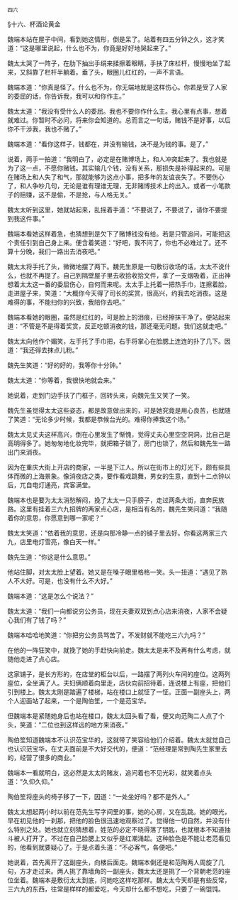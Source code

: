     四六 

   §十六、杯酒论黄金

   魏端本站在屋子中间，看到她这情形，倒是呆了。站着有四五分钟之久，这才笑道：“这是哪里说起，什么也不为，你竟是好好地哭起来了。”

   魏太太哭了一阵子，在肋下抽出手绢来揉擦着眼睛，手扶了床栏杆，慢慢地坐了起来，又斜靠了栏杆半躺着。垂了头，眼圈儿红红的，一声不言语。

   魏端本道：“你真是怪了。什么也不为，你无端地就是这样伤心。你若是受了人家的委屈的话，你告诉我，我可以和你作主。”

   魏太太道：“我没有受什么人的委屈。我也不要你作什么主。我心里有点事，想着就难过。你暂时不必问，将来你会知道的。总而言之一句话，赌钱不是好事，以后你不干涉我，我也不赌了。”

   魏端本道：“看你这样子，钱都在，并没有输钱，决不是为钱的事。是了，”

   说着，两手一拍道：“我明白了，必定是在赌博场上，和人冲突起来了。我也就是为了这一点，不愿你赌钱。其实输几个钱，没有关系，那损失是补得起来的。可是在赌场上和人失了和气，那就能够为这点小事，把多年的友谊丧失了。不要伤心了，和人争吵几句，无论是谁有理谁无理，无非赌博技术上的出入。或者一小笔款子的赔赚，这不是偷，不是抢，与人格无关。”

   魏太太听到这里，她就站起来，乱摇着手道：“不要说了，不要说了，请你不要提到我这件事。”

   魏端本看她这样着急，也猜想到是欠下了赌博钱没有给。若是只管追问，可能把这个责任引到自己身上来。便含着笑道：“好吧，我不问了，你也不必难过了。还不算十分晚，我们一路出去消夜吧。”

   魏太太将手托了头，微微地摆了两下。魏先生原是一句敷衍收场的话，太太不说什么，也就不再提了。自己到隔壁屋子里去收拾收拾文件，拿了一支烟吸着，正出神想着太太这一番的委屈伤心，自何而来呢。太太手上托着一把热手巾，连擦着脸，走进屋子来，笑道：“大概你今天得了司长的奖赏，很高兴，约我去吃消夜。这是难得的事，不能扫你的兴致，我陪你去吧。”

   魏端本看她的眼圈，虽然是红红的，可是脸上的泪痕，已经擦抹干净了。便站起来道：“不管是不是得着奖赏，反正吃顿消夜的钱，那还毫无问题。我们这就走吧。”

   魏太太向他作个媚笑，左手托了手巾把，右手将掌心在脸腮上连连的扑了几下。因道：“我还得去抹点儿粉。”

   魏先生笑道：“好的好的，我等你十分钟。”

   魏太太道：“你等着，我很快地就会来。”

   她说着，走到门边手扶了门框子，回转头来，向魏先生又笑了一笑。

   魏先生虽觉得太太这些姿态，都是故意做出来的，可是她究竟是用心良苦，也就随了笑道：“无论多少时候，我都是恭候台光的。难得你捧我这个场。”

   魏太太见丈夫这样高兴，倒在心里发生了惭愧，觉得丈夫心里空空洞洞，比自己是高明得多了。她匆匆地化妆完毕，就把箱子锁了，房门也锁了，然后和魏先生一路出门来消夜。

   因为在重庆大街上开店的商家，一半是下江人。所以在街市上的灯光下，颇有些具体而微的上海景象。像消夜店之类，要作看戏跳舞，男女的生意，直到十二点钟以后，兀自电灯通亮，宾客满堂。

   魏端本也是要为太太消愁解闷，挽了太太一只手膀子，走过两条大街，直奔民族路。这里有挂着三六九招牌的两家点心店，是相当有名的，魏先生笑问道：“我随着你的意思，你愿意到哪一家呢？”

   魏太太笑道：“依着我的意思，还是向那冷静一点的铺子里去好。你看这两家三六九，店里电灯雪亮，像白天一样。”

   魏先生道：“你这是什么意思。”

   他站住脚，对太太脸上望着。她又是在嗓子眼里格格一笑。头一扭道：“遇见了熟人不大好。可是，也没有什么不大好。”

   魏端本道：“这是怎么个说法？”

   魏太太道：“我们一向都说穷公务员，现在夫妻双双到点心店来消夜，人家不会疑心我们有了钱了吗？”

   魏端本哈哈地笑道：“你把穷公务员骂苦了。不发财就不能吃三六九吗？”

   在他的一阵狂笑中，就挽了她的手赶快向前走。魏太太是来不及再有什么考虑，就随他走进了点心店。

   这家铺子，是长方形的，在店堂的柜台以后，一路摆了两列火车间的座位。这两列座位，全坐满了人。夫妇俩顺着向里走，店伙向前招待着，连说楼上有座，把他们引到楼上。魏太太刚是踏遍了楼梯，站在楼口上就怔了一怔。正面一副座头上，两个人迎面站了起来，一个是陶伯笙，一个是范宝华。

   但魏端本是紧随她身后也站在楼口，魏太太回头看了看，便又向范陶二人点了个头，笑道：“二位也到这样远的地方来消夜。”

   陶伯笙知道魏端本不认识范宝华的，这就带了笑容给他们介绍着。魏太太就觉自己也认识范宝华，在丈夫面前是不大好交代的，便道：“范经理是常到陶先生家里去的，经营了很多的商业。”

   魏端本一看就明白，这必然是太太的赌友，追问着也不见光彩，就笑着点头道：“久仰久仰。”

   陶伯笙将座头的椅子移了一下，因道：“一处坐好吗？都不是外人。”

   魏太太想起两小时以前在范先生写字间里的事，她的心房，又在乱跳。她的眼光，早在初见他的一刹那，把他的脸色很迅速地观察过了。觉得他一切自然，并没有什么特别之处。她也就立刻猜想着，姓范的必定不晓得落了钥匙，也就根本不知道抽斗被人打开了。不过在自己脸腮上又似乎是红潮涌起。这种脸色是不能让老范看见的，他看到就要疑心了。于是点着头道：“不必客气，各便吧。”

   她说着，首先离开了这副座头，向楼后面走。魏端本倒还是和范陶两人周旋了几句，方才走过来。两人挑了靠墙角的一副座头，魏太太还是挑了一个背朝老范的座位坐着。魏端本是敷衍太太到底，问她吃这样吃那样。魏太太今天却是有些反常，三六九的东西，往常是样样的都爱吃，今天却什么都不想吃，只要了一碗馄饨。

